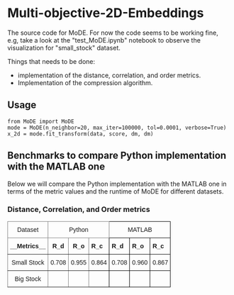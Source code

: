 # Multi-objective-2D-Embeddings
The source code for MoDE. For now the code seems to be working fine, e.g, take a look at the "test_MoDE.ipynb" notebook to observe the visualization for "small_stock" dataset.

Things that needs to be done:
- implementation of the distance, correlation, and order metrics.
- Implementation of the compression algorithm.

## Usage
```
from MoDE import MoDE
mode = MoDE(n_neighbor=20, max_iter=100000, tol=0.0001, verbose=True)
x_2d = mode.fit_transform(data, score, dm, dm)
```

## Benchmarks to compare Python implementation with the MATLAB one
Below we will compare the Python implementation with the MATLAB one in terms of the metric values and the runtime of MoDE for different datasets.

### Distance, Correlation, and Order metrics

<style type="text/css">
.tg  {border-collapse:collapse;border-spacing:0;}
.tg td{border-color:black;border-style:solid;border-width:1px;font-family:Arial, sans-serif;font-size:14px;
  overflow:hidden;padding:10px 5px;word-break:normal;}
.tg th{border-color:black;border-style:solid;border-width:1px;font-family:Arial, sans-serif;font-size:14px;
  font-weight:normal;overflow:hidden;padding:10px 5px;word-break:normal;}
.tg .tg-baqh{text-align:center;vertical-align:top}
.tg .tg-c3ow{border-color:inherit;text-align:center;vertical-align:top}
.tg .tg-0lax{text-align:left;vertical-align:top}
</style>
<table class="tg">
<thead>
  <tr>
    <th class="tg-c3ow">Dataset</th>
    <th class="tg-c3ow" colspan="3">Python</th>
    <th class="tg-baqh" colspan="3">MATLAB</th>
  </tr>
</thead>
<tbody>
  <tr>
    <td class="tg-c3ow"><span style="font-weight:bold">__Metrics__</span></td>
    <td class="tg-c3ow"><span style="font-weight:bold">R_d</span></td>
    <td class="tg-c3ow"><span style="font-weight:bold">R_o</span></td>
    <td class="tg-0lax"><span style="font-weight:bold">R_c</span></td>
    <td class="tg-0lax"><span style="font-weight:bold">R_d</span></td>
    <td class="tg-0lax"><span style="font-weight:bold">R_o</span></td>
    <td class="tg-0lax"><span style="font-weight:bold">R_c</span></td>
  </tr>
  <tr>
    <td class="tg-c3ow"><span style="font-weight:400;font-style:normal">Small Stock</span></td>
    <td class="tg-c3ow">0.708</td>
    <td class="tg-c3ow">0.955</td>
    <td class="tg-0lax">0.864</td>
    <td class="tg-0lax">0.708</td>
    <td class="tg-0lax">0.960</td>
    <td class="tg-0lax">0.867</td>
  </tr>
  <tr>
    <td class="tg-c3ow">Big Stock</td>
    <td class="tg-c3ow"></td>
    <td class="tg-c3ow"></td>
    <td class="tg-0lax"></td>
    <td class="tg-0lax"></td>
    <td class="tg-0lax"></td>
    <td class="tg-0lax"></td>
  </tr>
</tbody>
</table>


